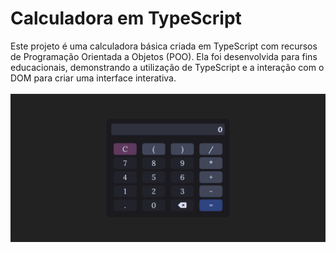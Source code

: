 # Calculadora em TypeScript
Este projeto é uma calculadora básica criada em TypeScript com recursos de Programação Orientada a Objetos (POO). Ela foi desenvolvida para fins educacionais, demonstrando a utilização de TypeScript e a interação com o DOM para criar uma interface interativa.
<br>
<br>
![page](src/assets/screenshot/page.png)
